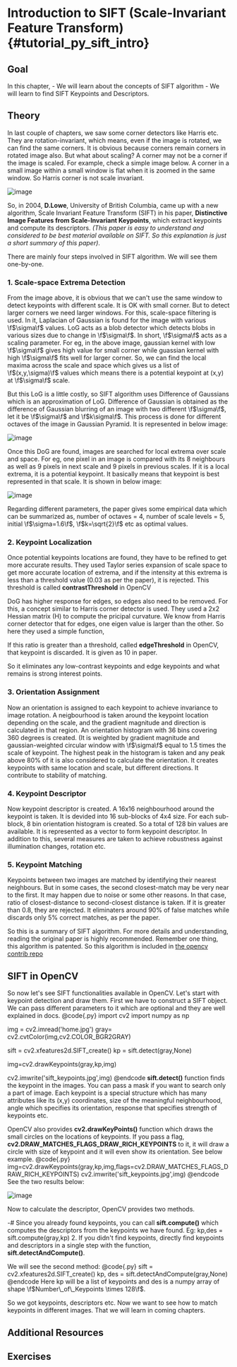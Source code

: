 Introduction to SIFT (Scale-Invariant Feature Transform) {#tutorial_py_sift_intro}
========================================================

Goal
----

In this chapter,
    -   We will learn about the concepts of SIFT algorithm
    -   We will learn to find SIFT Keypoints and Descriptors.

Theory
------

In last couple of chapters, we saw some corner detectors like Harris etc. They are
rotation-invariant, which means, even if the image is rotated, we can find the same corners. It is
obvious because corners remain corners in rotated image also. But what about scaling? A corner may
not be a corner if the image is scaled. For example, check a simple image below. A corner in a small
image within a small window is flat when it is zoomed in the same window. So Harris corner is not
scale invariant.

![image](images/sift_scale_invariant.jpg)

So, in 2004, **D.Lowe**, University of British Columbia, came up with a new algorithm, Scale
Invariant Feature Transform (SIFT) in his paper, **Distinctive Image Features from Scale-Invariant
Keypoints**, which extract keypoints and compute its descriptors. *(This paper is easy to understand
and considered to be best material available on SIFT. So this explanation is just a short summary of
this paper)*.

There are mainly four steps involved in SIFT algorithm. We will see them one-by-one.

### 1. Scale-space Extrema Detection

From the image above, it is obvious that we can't use the same window to detect keypoints with
different scale. It is OK with small corner. But to detect larger corners we need larger windows.
For this, scale-space filtering is used. In it, Laplacian of Gaussian is found for the image with
various \f$\sigma\f$ values. LoG acts as a blob detector which detects blobs in various sizes due to
change in \f$\sigma\f$. In short, \f$\sigma\f$ acts as a scaling parameter. For eg, in the above image,
gaussian kernel with low \f$\sigma\f$ gives high value for small corner while guassian kernel with high
\f$\sigma\f$ fits well for larger corner. So, we can find the local maxima across the scale and space
which gives us a list of \f$(x,y,\sigma)\f$ values which means there is a potential keypoint at (x,y) at
\f$\sigma\f$ scale.

But this LoG is a little costly, so SIFT algorithm uses Difference of Gaussians which is an
approximation of LoG. Difference of Gaussian is obtained as the difference of Gaussian blurring of
an image with two different \f$\sigma\f$, let it be \f$\sigma\f$ and \f$k\sigma\f$. This process is done for
different octaves of the image in Gaussian Pyramid. It is represented in below image:

![image](images/sift_dog.jpg)

Once this DoG are found, images are searched for local extrema over scale and space. For eg, one
pixel in an image is compared with its 8 neighbours as well as 9 pixels in next scale and 9 pixels
in previous scales. If it is a local extrema, it is a potential keypoint. It basically means that
keypoint is best represented in that scale. It is shown in below image:

![image](images/sift_local_extrema.jpg)

Regarding different parameters, the paper gives some empirical data which can be summarized as,
number of octaves = 4, number of scale levels = 5, initial \f$\sigma=1.6\f$, \f$k=\sqrt{2}\f$ etc as optimal
values.

### 2. Keypoint Localization

Once potential keypoints locations are found, they have to be refined to get more accurate results.
They used Taylor series expansion of scale space to get more accurate location of extrema, and if
the intensity at this extrema is less than a threshold value (0.03 as per the paper), it is
rejected. This threshold is called **contrastThreshold** in OpenCV

DoG has higher response for edges, so edges also need to be removed. For this, a concept similar to
Harris corner detector is used. They used a 2x2 Hessian matrix (H) to compute the pricipal
curvature. We know from Harris corner detector that for edges, one eigen value is larger than the
other. So here they used a simple function,

If this ratio is greater than a threshold, called **edgeThreshold** in OpenCV, that keypoint is
discarded. It is given as 10 in paper.

So it eliminates any low-contrast keypoints and edge keypoints and what remains is strong interest
points.

### 3. Orientation Assignment

Now an orientation is assigned to each keypoint to achieve invariance to image rotation. A
neigbourhood is taken around the keypoint location depending on the scale, and the gradient
magnitude and direction is calculated in that region. An orientation histogram with 36 bins covering
360 degrees is created. (It is weighted by gradient magnitude and gaussian-weighted circular window
with \f$\sigma\f$ equal to 1.5 times the scale of keypoint. The highest peak in the histogram is taken
and any peak above 80% of it is also considered to calculate the orientation. It creates keypoints
with same location and scale, but different directions. It contribute to stability of matching.

### 4. Keypoint Descriptor

Now keypoint descriptor is created. A 16x16 neighbourhood around the keypoint is taken. It is
devided into 16 sub-blocks of 4x4 size. For each sub-block, 8 bin orientation histogram is created.
So a total of 128 bin values are available. It is represented as a vector to form keypoint
descriptor. In addition to this, several measures are taken to achieve robustness against
illumination changes, rotation etc.

### 5. Keypoint Matching

Keypoints between two images are matched by identifying their nearest neighbours. But in some cases,
the second closest-match may be very near to the first. It may happen due to noise or some other
reasons. In that case, ratio of closest-distance to second-closest distance is taken. If it is
greater than 0.8, they are rejected. It eliminaters around 90% of false matches while discards only
5% correct matches, as per the paper.

So this is a summary of SIFT algorithm. For more details and understanding, reading the original
paper is highly recommended. Remember one thing, this algorithm is patented. So this algorithm is
included in [the opencv contrib repo](https://github.com/opencv/opencv_contrib)

SIFT in OpenCV
--------------

So now let's see SIFT functionalities available in OpenCV. Let's start with keypoint detection and
draw them. First we have to construct a SIFT object. We can pass different parameters to it which
are optional and they are well explained in docs.
@code{.py}
import cv2
import numpy as np

img = cv2.imread('home.jpg')
gray= cv2.cvtColor(img,cv2.COLOR_BGR2GRAY)

sift = cv2.xfeatures2d.SIFT_create()
kp = sift.detect(gray,None)

img=cv2.drawKeypoints(gray,kp,img)

cv2.imwrite('sift_keypoints.jpg',img)
@endcode
**sift.detect()** function finds the keypoint in the images. You can pass a mask if you want to
search only a part of image. Each keypoint is a special structure which has many attributes like its
(x,y) coordinates, size of the meaningful neighbourhood, angle which specifies its orientation,
response that specifies strength of keypoints etc.

OpenCV also provides **cv2.drawKeyPoints()** function which draws the small circles on the locations
of keypoints. If you pass a flag, **cv2.DRAW_MATCHES_FLAGS_DRAW_RICH_KEYPOINTS** to it, it will
draw a circle with size of keypoint and it will even show its orientation. See below example.
@code{.py}
img=cv2.drawKeypoints(gray,kp,img,flags=cv2.DRAW_MATCHES_FLAGS_DRAW_RICH_KEYPOINTS)
cv2.imwrite('sift_keypoints.jpg',img)
@endcode
See the two results below:

![image](images/sift_keypoints.jpg)

Now to calculate the descriptor, OpenCV provides two methods.

-#  Since you already found keypoints, you can call **sift.compute()** which computes the
    descriptors from the keypoints we have found. Eg: kp,des = sift.compute(gray,kp)
2.  If you didn't find keypoints, directly find keypoints and descriptors in a single step with the
    function, **sift.detectAndCompute()**.

We will see the second method:
@code{.py}
sift = cv2.xfeatures2d.SIFT_create()
kp, des = sift.detectAndCompute(gray,None)
@endcode
Here kp will be a list of keypoints and des is a numpy array of shape
\f$Number\_of\_Keypoints \times 128\f$.

So we got keypoints, descriptors etc. Now we want to see how to match keypoints in different images.
That we will learn in coming chapters.

Additional Resources
--------------------

Exercises
---------
